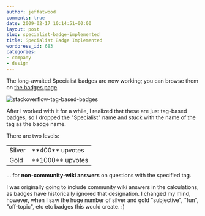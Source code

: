 ```yaml
---
author: jeffatwood
comments: true
date: 2009-02-17 10:14:51+00:00
layout: post
slug: specialist-badge-implemented
title: Specialist Badge Implemented
wordpress_id: 683
categories:
- company
- design
---
```



The long-awaited Specialist badges are now working; you can browse them on [the badges page](http://stackoverflow.com/badges).



![stackoverflow-tag-based-badges](/blog/images/wordpress/stackoverflow-tag-based-badges.png)



After I worked with it for a while, I realized that these are just tag-based badges, so I dropped the "Specialist" name and stuck with the name of the tag as the badge name.



There are two levels:



<table cellpadding="4" width="300" cellspacing="4" >
<tr >
<td >Silver
</td>
<td >**400** upvotes
</td></tr>
<tr >
<td >Gold
</td>
<td >**1000** upvotes
</td></tr>
</table>



... for **non-community-wiki answers** on questions with the specified tag.



I was originally going to include community wiki answers in the calculations, as badges have historically ignored that designation. I changed my mind, however, when I saw the huge number of silver and gold "subjective", "fun", "off-topic", etc etc badges this would create. :)

